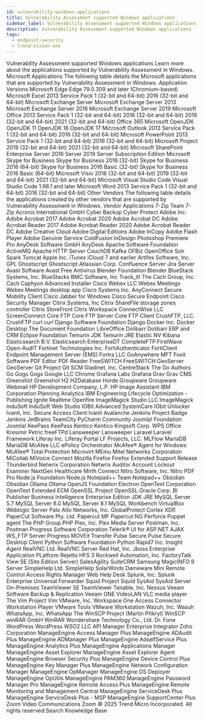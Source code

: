 ```yaml
---
id: vulnerability-windows-applications
title: Vulnerability Assessment supported Windows applications
sidebar_label: Vulnerability Assessment supported Windows applications
description: Vulnerability Assessment supported Windows applications
tags:
  - endpoint-security
  - trend-vision-one
---
```


 Vulnerability Assessment supported Windows applications Learn more about the applications supported by Vulnerability Assessment in Windows. Microsoft Applications The following table details the Microsoft applications that are supported by Vulnerability Assessment in Windows. Application Versions Microsoft Edge Edge 79.0.309 and later (Chromium-based) Microsoft Excel 2013 Service Pack 1 (32-bit and 64-bit) 2016 (32-bit and 64-bit) Microsoft Exchange Server Microsoft Exchange Server 2013 Microsoft Exchange Server 2016 Microsoft Exchange Server 2019 Microsoft Office 2013 Service Pack 1 (32-bit and 64-bit) 2016 (32-bit and 64-bit) 2019 (32-bit and 64-bit) 2021 (32-bit and 64-bit) Office 365 Microsoft OpenJDK OpenJDK 11 OpenJDK 16 OpenJDK 17 Microsoft Outlook 2013 Service Pack 1 (32-bit and 64-bit) 2016 (32-bit and 64-bit) Microsoft PowerPoint 2013 Service Pack 1 (32-bit and 64-bit) 2016 (32-bit and 64-bit) Microsoft Project 2019 (32-bit and 64-bit) 2021 (32-bit and 64-bit) Microsoft SharePoint Enterprise Server 2016 Server 2019 Server Subscription Edition Microsoft Skype for Business Skype for Business 2016 (32-bit) Skype for Business 2016 (64-bit) Skype for Business 2016 Basic (32-bit) Skype for Business 2016 Basic (64-bit) Microsoft Visio 2016 (32-bit and 64-bit) 2019 (32-bit and 64-bit) 2021 (32-bit and 64-bit) Microsoft Visual Studio Code Visual Studio Code 1.98.1 and later Microsoft Word 2013 Service Pack 1 (32-bit and 64-bit) 2016 (32-bit and 64-bit) Other Vendors The following table details the applications created by other vendors that are supported by Vulnerability Assessment in Windows. Vendor Applications 7-Zip Team 7-Zip Acronis International GmbH Cyber Backup Cyber Protect Adobe Inc. Adobe Acrobat 2017 Adobe Acrobat 2020 Adobe Acrobat DC Adobe Acrobat Reader 2017 Adobe Acrobat Reader 2020 Adobe Acrobat Reader DC Adobe Creative Cloud Adobe Digital Editions Adobe InCopy Adobe Flash Player Adobe Genuine Service ColdFusion InDesign Photoshop Premiere Pro AnyDesk Software GmbH AnyDesk Apache Software Foundation ActiveMQ Apache HTTP Server CouchDB Kafka OFBiz OpenOffice Solr Spark Tomcat Apple Inc. iTunes iCloud 7 and earlier Artifex Software, Inc. GPL Ghostscript Ghostscript Atlassian Corp. Confluence Server Jira Server Avast Software Avast Free Antivirus Blender Foundation Blender BlueStack Systems, Inc. BlueStacks BMC Software, Inc Track_it! The Cacti Group, Inc. Cacti Caphyon Advanced Installer Cisco Webex LLC Webex Meetings Webex Meetings desktop app Cisco Systems Inc. AnyConnect Secure Mobility Client Cisco Jabber for Windows Cisco Secure Endpoint Cisco Security Manager Citrix Systems, Inc Citrix ShareFile storage zones controller Citrix StoreFront Citrix Workspace ConnectWise LLC ScreenConnect Core FTP Core FTP Server Core FTP Client CrushFTP, LLC. CrushFTP curl curl Django Software Foundation Django Docker Inc. Docker Desktop The Document Foundation LibreOffice Dolibarr Dolibarr ERP and CRM Eclipse Foundation Temurin JDK Temurin JRE Elastic NV Kibana Elasticsearch B.V. Elasticsearch EnterpriseDT CompleteFTP FirstWave Open-AudIT Fortinet Technologies Inc. FortiAuthenticator FortiClient Endpoint Management Server (EMS) Fortra LLC GoAnywhere MFT Foxit Software PDF Editor PDF Reader FreeSWITCH FreeSWITCH GeoServer GeoServer Git Project Git SCM Gladinet, Inc. CentreStack The Go Authors Go Gogs Gogs Google LLC Chrome Grafana Labs Grafana Grav Grav CMS Greenshot Greenshot H2 H2Database Horde Groupware Groupware Webmail HP Development Company, L.P. HP Image Assistant IBM Corporation Planning Analytics IBM Engineering Lifecycle Optimization - Publishing Ignite Realtime Openfire ImageMagick Studio LLC ImageMagick InduSoft InduSoft Web Studio IOBit Advanced SystemCare IObit Unlocker Ivanti, Inc. Secure Access Client Ivanti Avalanche Jenkins Project Badge Jenkins JetBrains TeamCity PyCharm Community Joomla! Foundation Joomla! KeePass KeePass Kentico Kentico Kingsoft Corp. WPS Office Kresimir Petric freeFTPd Lansweeper Lansweeper Laravel Laravel Framework Liferay Inc. Liferay Portal LF Projects, LLC. MLFlow MariaDB MariaDB McAfee LLC ePolicy Orchestrator McAfee® Agent for Windows McAfee® Total Protection Microvirt MEmu Mitel Networks Corporation MiCollab MiVoice Connect Mozilla Firefox Firefox Extended Support Release Thunderbird Netwrix Corporation Netwrix Auditor Account Lockout Examiner NextGen Healthcare Mirth Connect Nitro Software, Inc. Nitro PDF Pro Node.js Foundation Node.js Notepad++ Team Notepad++ Obsidian Obsidian Ollama Ollama OpenJS Foundation Electron OpenText Corporation OpenText Extended ECM OpenSSL Project OpenSSL Oracle Corp. BI Publisher Business Intelligence Enterprise Edition JDK JRE MySQL Server 5.7 MySQL Server 8.0 MySQL Server 8.1 MySQL Workbench VirtualBox Weblogic Server Palo Alto Networks, Inc. GlobalProtect Cortex XDR PaperCut Software Pty. Ltd. Papercut MF Papercut NG Perforce Puppet agent The PHP Group PHP Plex, Inc. Plex Media Server Postman, Inc. Postman Progress Software Corporation Telerik® UI for ASP.NET AJAX WS_FTP Server Progress MOVEit Transfer Pulse Secure Pulse Secure Desktop Client Python Software Foundation Python Rapid7 Inc. Insight Agent RealVNC Ltd. RealVNC Server Red Hat, Inc. Jboss Enterprise Application PLatform Rejetto HFS 3 Rockwell Automation, Inc. FactoryTalk View SE (Site Edition Server) SalesAgility SuiteCRM Samsung MagicINFO 9 Server SimpleHelp Ltd. SimpleHelp SolarWinds Dameware Mini Remote Control Access Rights Manager Web Help Desk Splunk, Inc. Splunk Enterprise Universal Forwarder Squid Project Squid SysAid SysAid Server On-Premises TeamViewer SE TeamViewer Tenable, Inc. Nessus Veeam Software Backup & Replication Veeam ONE VideoLAN VLC media player The Vim Project Vim VMware, Inc. Workspace One Access Connector Workstation Player VMware Tools VMware Workstation Wazuh, Inc. Wasuh WhatsApp, Inc. WhatsApp The WinSCP Project (Martin Přikryl) WinSCP winRAR GmbH WinRAR Wondershare Technology Co., Ltd. Dr. Fone WordPress WordPress WSO2 LLC API Manager Enterprise Integrator Zoho Corporation ManageEngine Access Manager Plus ManageEngine ADAudit Plus ManageEngine ADManager Plus ManageEngine AdselfService Plus ManageEngine Analytics Plus ManageEngine Applications Manager ManageEngine Asset Explorer ManageEngine Asset Explorer Agent ManageEngine Browser Security Plus ManageEngine Device Control Plus ManageEngine Key Manager Plus ManageEngine Network Configuration Manager ManageEngine OpManager ManageEngine OS Deployer ManageEngine OpUtils ManageEngine PAM360 ManageEngine Password Manager Pro ManageEngine Remote Access Plus ManageEngine Remote Monitoring and Management Central ManageEngine ServiceDesk Plus ManageEngine ServiceDesk Plus - MSP ManageEngine SupportCenter Plus Zoom Video Communications Zoom © 2025 Trend Micro Incorporated. All rights reserved.Search Knowledge Base